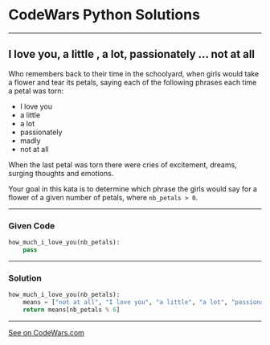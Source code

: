 # CodeWars Python Solutions

---

## I love you, a little , a lot, passionately ... not at all

Who remembers back to their time in the schoolyard, when girls would take a flower and tear its petals, saying each of the following phrases each time a petal was torn:

- I love you
- a little
- a lot
- passionately
- madly
- not at all

When the last petal was torn there were cries of excitement, dreams, surging thoughts and emotions.

Your goal in this kata is to determine which phrase the girls would say for a flower of a given number of petals, where `nb_petals > 0`.

---

### Given Code


```python
how_much_i_love_you(nb_petals):
    pass
```

---

### Solution


```python
how_much_i_love_you(nb_petals):
    means = ["not at all", "I love you", "a little", "a lot", "passionately", "madly"]
    return means[nb_petals % 6]
```


---


[See on CodeWars.com](https://www.codewars.com/kata/57f24e6a18e9fad8eb000296/)
